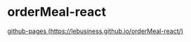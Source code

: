 # orderMeal-react

[github-pages (https://lebusiness.github.io/orderMeal-react/)](https://lebusiness.github.io/orderMeal-react/)
